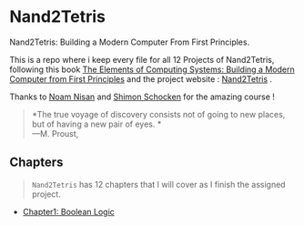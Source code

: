 # Nand2Tetris
Nand2Tetris: Building a Modern Computer From First Principles.<br/>


This is a repo where i keep every file for all 12 Projects of Nand2Tetris, 
following this book [The Elements of Computing Systems: Building a Modern Computer from First Principles](https://www.amazon.it/Elements-Computing-Systems-Building-Principles/dp/0262640686) 
and the project website : [Nand2Tetris](https://www.nand2tetris.org) .<br/>


Thanks to [Noam Nisan](https://www.cs.huji.ac.il/~noam/) and [Shimon Schocken](https://www.shimonschocken.com/)  for the amazing course ! <br/>


> *The true voyage of discovery consists not of going to new places, but of having a new pair of eyes. * <br/>
> —M. Proust,


## Chapters
> `Nand2Tetris` has 12 chapters that I will cover as I finish the assigned project.
- [Chapter1: Boolean Logic](https://github.com/fr4nku/nand2tetris/tree/master/Project%201)
